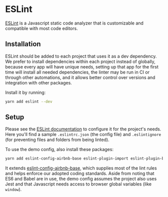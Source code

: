 # ESLint

[ESLint](https://eslint.org/) is a Javascript static code analyzer that is customizable and compatible with most code editors.

## Installation

ESLint should be added to each project that uses it as a dev dependency. We prefer to install dependencies within each project instead of globally, because every app will have unique needs, setting up that app for the first time will install all needed dependencies, the linter may be run in CI or through other automations, and it allows better control over versions and integration with other packages.

Install it by running:

```bash
yarn add eslint --dev
```

## Setup

Please see the [ESLint documentation](https://eslint.org/docs/user-guide/configuring) to configure it for the project's needs. Here you'll find a sample `.eslintrc.json` (the config file) and `.eslintignore` (for preventing files and folders from being linted).

To use the demo config, also install these packages:

```bash
yarn add eslint-config-airbnb-base eslint-plugin-import eslint-plugin-babel --dev
```

It extends [eslint-config-airbnb-base](https://github.com/airbnb/javascript/tree/master/packages/eslint-config-airbnb-base), which supplies most of the lint rules and helps enforce our adopted coding standards. Aside from noting that ES6 and Babel are in use, the demo config assumes the project also uses Jest and that Javascript needs access to browser global variables (like `window`).
